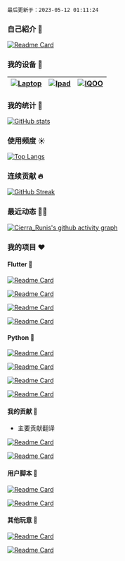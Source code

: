 `最后更新于：2023-05-12 01:11:24`

### 自己紹介 👋

[![Readme Card](https://github-readme-stats.vercel.app/api/pin/?username=Cierra-Runis&repo=cierra-runis.github.io&show_icons=true&title_color=fff&icon_color=ff8000&text_color=9f9f9f&bg_color=151515&locate=cn&border_radius=12)](https://note-of-me.top)

### 我的设备 📱

| [![Laptop](https://img.shields.io/badge/Lenovo%20Legion%205-black?style=flat-square&logo=lenovo&logoColor=white)](https://www.lenovo.com/) | [![Ipad](https://img.shields.io/badge/iPad%20Pro%202021-black?style=flat-square&logo=apple)](https://www.apple.com/ipad-pro/) | [![IQOO](https://img.shields.io/badge/IQOO%20Neo%205-black?style=flat-square&logoColor=white&logo=android)](https://www.iqoo.com/) |
| :----------------------------------------------------------: | :----------------------------------------------------------: | :----------------------------------------------------------: |

### 我的统计 📖

[![GitHub stats](https://github-readme-stats.vercel.app/api?username=Cierra-Runis&show_icons=true&title_color=fff&icon_color=ff8000&text_color=9f9f9f&bg_color=151515&count_private=true&custom_title=我的统计数据&locate=cn&border_radius=12)](https://github.com/anuraghazra/github-readme-stats)

### 使用频度 ☀

[![Top Langs](https://github-readme-stats.vercel.app/api/top-langs/?username=Cierra-Runis&show_icons=true&title_color=fff&icon_color=ff8000&text_color=9f9f9f&bg_color=151515&layout=compact&langs_count=10&custom_title=语言使用频度统计&locate=cn&border_radius=12&exclude_repo=cierra-runis.github.io-source,cierra-runis.github.io,note-of-me-cdn)](https://github.com/anuraghazra/github-readme-stats)

### 连续贡献 🔥

[![GitHub Streak](https://streak-stats.demolab.com/?user=Cierra-Runis&theme=dark&border_radius=10&locale=zh_Hans&border_radius=12)](https://git.io/streak-stats)

### 最近动态 🏃🏻

[![Cierra_Runis's github activity graph](https://github-readme-activity-graph.vercel.app/graph?username=Cierra-Runis&bg_color=151515&color=9f9f9f&title_color=fff&line=ff8000&point=ff8000&custom_title=最近动态&radius=12)](https://github.com/ashutosh00710/github-readme-activity-graph)

### 我的项目 ❤

#### Flutter 🐝

[![Readme Card](https://github-readme-stats.vercel.app/api/pin/?username=Cierra-Runis&repo=mercurius&show_icons=true&title_color=fff&icon_color=ff8000&text_color=9f9f9f&bg_color=151515&locate=cn&border_radius=12)](https://github.com/Cierra-Runis/mercurius)

[![Readme Card](https://github-readme-stats.vercel.app/api/pin/?username=Cierra-Runis&repo=qweather_icons&show_icons=true&title_color=fff&icon_color=ff8000&text_color=9f9f9f&bg_color=151515&locate=cn&border_radius=12)](https://pub.dev/packages/qweather_icons)

[![Readme Card](https://github-readme-stats.vercel.app/api/pin/?username=Cierra-Runis&repo=danmaku&show_icons=true&title_color=fff&icon_color=ff8000&text_color=9f9f9f&bg_color=151515&locate=cn&border_radius=12)](https://github.com/Cierra-Runis/danmaku)

[![Readme Card](https://github-readme-stats.vercel.app/api/pin/?username=Cierra-Runis&repo=word_cloud&show_icons=true&title_color=fff&icon_color=ff8000&text_color=9f9f9f&bg_color=151515&locate=cn&border_radius=12)](https://github.com/Cierra-Runis/word_cloud)

#### Python 🐍

[![Readme Card](https://github-readme-stats.vercel.app/api/pin/?username=Cierra-Runis&repo=word-cloud&show_icons=true&title_color=fff&icon_color=ff8000&text_color=9f9f9f&bg_color=151515&locate=cn&border_radius=12)](https://github.com/Cierra-Runis/word-cloud)

[![Readme Card](https://github-readme-stats.vercel.app/api/pin/?username=Cierra-Runis&repo=listener_email&show_icons=true&title_color=fff&icon_color=ff8000&text_color=9f9f9f&bg_color=151515&locate=cn&border_radius=12)](https://github.com/Cierra-Runis/listener_email)

[![Readme Card](https://github-readme-stats.vercel.app/api/pin/?username=Cierra-Runis&repo=osu_testflight_listener&show_icons=true&title_color=fff&icon_color=ff8000&text_color=9f9f9f&bg_color=151515&locate=cn&border_radius=12)](https://github.com/Cierra-Runis/osu_testflight_listener)

[![Readme Card](https://github-readme-stats.vercel.app/api/pin/?username=Cierra-Runis&repo=nideriji-exporter&show_icons=true&title_color=fff&icon_color=ff8000&text_color=9f9f9f&bg_color=151515&locate=cn&border_radius=12)](https://github.com/Cierra-Runis/nideriji-exporter)

#### 我的贡献 🐠

- 主要贡献翻译

[![Readme Card](https://github-readme-stats.vercel.app/api/pin/?username=Cierra-Runis&repo=flutter-quill&show_icons=true&title_color=fff&icon_color=ff8000&text_color=9f9f9f&bg_color=151515&locate=cn&border_radius=12)](https://github.com/Cierra-Runis/flutter-quill)

[![Readme Card](https://github-readme-stats.vercel.app/api/pin/?username=Cierra-Runis&repo=riverpod&show_icons=true&title_color=fff&icon_color=ff8000&text_color=9f9f9f&bg_color=151515&locate=cn&border_radius=12)](https://github.com/Cierra-Runis/riverpod)

#### 用户脚本 🧩

[![Readme Card](https://github-readme-stats.vercel.app/api/pin/?username=Cierra-Runis&repo=FuckQQ&show_icons=true&title_color=fff&icon_color=ff8000&text_color=9f9f9f&bg_color=151515&locate=cn&border_radius=12)](https://github.com/Cierra-Runis/FuckQQ)

[![Readme Card](https://github-readme-stats.vercel.app/api/pin/?username=Cierra-Runis&repo=getTweets&show_icons=true&title_color=fff&icon_color=ff8000&text_color=9f9f9f&bg_color=151515&locate=cn&border_radius=12)](https://github.com/Cierra-Runis/getTweets)

#### 其他玩意 🎡

[![Readme Card](https://github-readme-stats.vercel.app/api/pin/?username=Cierra-Runis&repo=readManga&show_icons=true&title_color=fff&icon_color=ff8000&text_color=9f9f9f&bg_color=151515&locate=cn&border_radius=12)](https://github.com/Cierra-Runis/readManga)

[![Readme Card](https://github-readme-stats.vercel.app/api/pin/?username=Cierra-Runis&repo=repository_template&show_icons=true&title_color=fff&icon_color=ff8000&text_color=9f9f9f&bg_color=151515&locate=cn&border_radius=12)](https://github.com/Cierra-Runis/repository_template)
